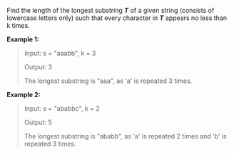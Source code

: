 Find the length of the longest substring ***T*** of a given string (consists of lowercase letters only) such that every character in ***T*** appears no less than k times.

**Example 1:**

> Input:
> s = "aaabb", k = 3
> 
> Output:
> 3
> 
> The longest substring is "aaa", as 'a' is repeated 3 times.

**Example 2:**

> Input:
> s = "ababbc", k = 2
> 
> Output:
> 5
> 
> The longest substring is "ababb", as 'a' is repeated 2 times and 'b' is repeated 3 times.
